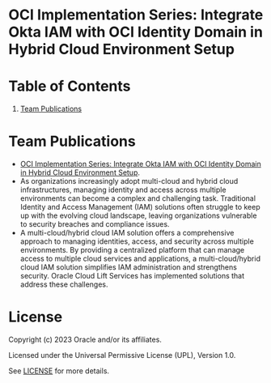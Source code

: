 # OCI Implementation Series: Integrate Okta IAM with OCI Identity Domain in Hybrid Cloud Environment Setup

# Table of Contents

1. [Team Publications](#team-publications)

# Team Publications

- [OCI Implementation Series: Integrate Okta IAM with OCI Identity Domain in Hybrid Cloud Environment Setup](https://blogs.oracle.com/futurestate/post/oci-implementation-series-integrate-okta-iam-with-oci-identity-domain-in-hybrid-cloud-environment-setup). <!-- LIFT -->
- As organizations increasingly adopt multi-cloud and hybrid cloud infrastructures, managing identity and access across multiple environments can become a complex and challenging task. Traditional Identity and Access Management (IAM) solutions often struggle to keep up with the evolving cloud landscape, leaving organizations vulnerable to security breaches and compliance issues.
- A multi-cloud/hybrid cloud IAM solution offers a comprehensive approach to managing identities, access, and security across multiple environments. By providing a centralized platform that can manage access to multiple cloud services and applications, a multi-cloud/hybrid cloud IAM solution simplifies IAM administration and strengthens security. Oracle Cloud Lift Services has implemented solutions that address these challenges. 
 

# License

Copyright (c) 2023 Oracle and/or its affiliates.

Licensed under the Universal Permissive License (UPL), Version 1.0.

See [LICENSE](https://github.com/oracle-devrel/technology-engineering/blob/main/LICENSE) for more details.
